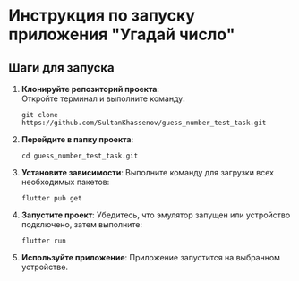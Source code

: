 # Инструкция по запуску приложения "Угадай число"

## Шаги для запуска

1. **Клонируйте репозиторий проекта**:  
   Откройте терминал и выполните команду:

   `git clone https://github.com/SultanKhassenov/guess_number_test_task.git`


2. **Перейдите в папку проекта**:

   `cd guess_number_test_task.git`


3. **Установите зависимости**:
   Выполните команду для загрузки всех необходимых пакетов:

   `flutter pub get`


4. **Запустите проект**:
   Убедитесь, что эмулятор запущен или устройство подключено, затем выполните:

   `flutter run`


5. **Используйте приложение**:
   Приложение запустится на выбранном устройстве.
